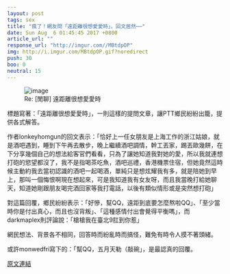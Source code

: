 ```yaml
---
layout: post
tags: sex
title: "瘋了！網友問「遠距離很想愛愛時」，回文居然⋯⋯"
date: Sun Aug  6 01:45:45 2017 +0800
article_url: ""
response_url: "http://imgur.com//MBtdpOP"
img: http://i.imgur.com/MBtdpOP.gif?noredirect
push: 30
boo: 0
neutral: 15
---
```


<figure>
<img src="http://i.imgur.com/MBtdpOP.gif?noredirect" alt="image">
<figcaption>
Re: [閒聊] 遠距離很想愛愛時
</figcaption>
</figure>



標題寫著：「遠距離很想愛愛時」，一則這樣的提問文章，讓PTT鄉民紛紛出籠，提供各式解答。

作者lonkeyhomgun的回文表示：「恰好上一任女朋友是上海工作的浙江姑娘，就是酒吧遇到，睡到下午再去散步，晚上繼續酒吧調情，幹工丟家，踢丟歐幾餅，在下分享幾個自己的想法給客官們看看，只為了讓她知道我對她的愛，所以我就連想打砲的慾望都沒了，我不是指喝茶吃魚，酒吧巡禮，香港機票住宿，但她竟然這時候主動約我去當初認識的酒吧一起喝酒，單純只是想炫耀我有多，就是陪她到早上，那叫一個悔恨啊現在想起來，可是我知道我有女友呀，而且我當晚打給她聊天，知道她剛跟朋友喝完酒回家等我打電話，以後有類似情形或是突然想打砲」

對這篇回覆，鄉民紛紛表示：「好慘，幫QQ，遠距到底要怎麼熬啦QQ」、「至少當時你是付出真心，而且也沒背叛」、「這種感情付出會覺得平衡嗎」，而darkmaplex則評論說：「槍槍我在臺北9肛到你惹」

網民想法、背景各不相同，回答時而紛亂時而搞怪，難免有時令人摸不著頭緒。

或許monwedfri寫下的：「幫QQ，五月天勒（敲碗」，是最認真的回覆。

<a href = "https://www.ptt.cc/bbs/sex/M.1501955148.A.E4A.html">原文連結</a>

